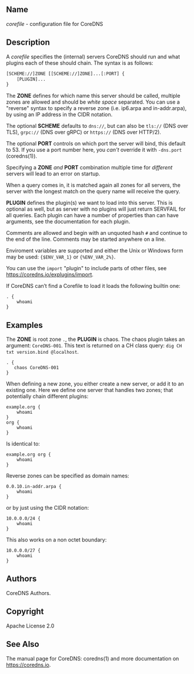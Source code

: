 ## Name

*corefile* - configuration file for CoreDNS

## Description

A *corefile* specifies the (internal) servers CoreDNS should run and what plugins each of these
should chain. The syntax is as follows:

~~~ txt
[SCHEME://]ZONE [[SCHEME://]ZONE]...[:PORT] {
    [PLUGIN]...
}
~~~

The **ZONE** defines for which name this server should be called, multiple zones are allowed and
should be *white space* separated. You can use a "reverse" syntax to specify a reverse zone (i.e.
ip6.arpa and in-addr.arpa), by using an IP address in the CIDR notation.

The optional **SCHEME** defaults to `dns://`, but can also be `tls://` (DNS over TLS), `grpc://`
(DNS over gRPC) or `https://` (DNS over HTTP/2).

The optional **PORT** controls on which port the server will bind, this default to 53. If you use
a port number here, you *can't* override it with `-dns.port` (coredns(1)).

Specifying a **ZONE** *and* **PORT** combination multiple time for *different* servers will lead to
an error on startup.

When a query comes in, it is matched again all zones for all servers, the server with the longest
match on the query name will receive the query.

**PLUGIN** defines the plugin(s) we want to load into this server. This is optional as well, but as
server with no plugins will just return SERVFAIL for all queries. Each plugin can have a number of
properties than can have arguments, see the documentation for each plugin.

Comments are allowed and begin with an unquoted hash `#` and continue to the end of the line.
Comments may be started anywhere on a line.

Enviroment variables are supported and either the Unix or Windows form may be used: `{$ENV_VAR_1}`
or `{%ENV_VAR_2%}`.

You can use the `import` "plugin" to include parts of other files, see <https://coredns.io/explugins/import>.

If CoreDNS can’t find a Corefile to load it loads the following builtin one:

~~~ Corefile
. {
    whoami
}
~~~

## Examples

The **ZONE** is root zone `.`, the **PLUGIN** is chaos. The chaos plugin takes an argument:
`CoreDNS-001`. This text is returned on a CH class query: `dig CH txt version.bind @localhost`.

~~~ Corefile
. {
   chaos CoreDNS-001
}
~~~

When defining a new zone, you either create a new server, or add it to an existing one. Here we
define one server that handles two zones; that potentially chain different plugins:

~~~ Corefile
example.org {
    whoami
}
org {
    whoami
}
~~~

Is identical to:

~~~ Corefile
example.org org {
    whoami
}
~~~

Reverse zones can be specified as domain names:

~~~ Corefile
0.0.10.in-addr.arpa {
    whoami
}
~~~

or by just using the CIDR notation:

~~~ Corefile
10.0.0.0/24 {
    whoami
}
~~~

This also works on a non octet boundary:

~~~ Corefile
10.0.0.0/27 {
    whoami
}
~~~

## Authors

CoreDNS Authors.

## Copyright

Apache License 2.0

## See Also

The manual page for CoreDNS: coredns(1) and more documentation on <https://coredns.io>.
